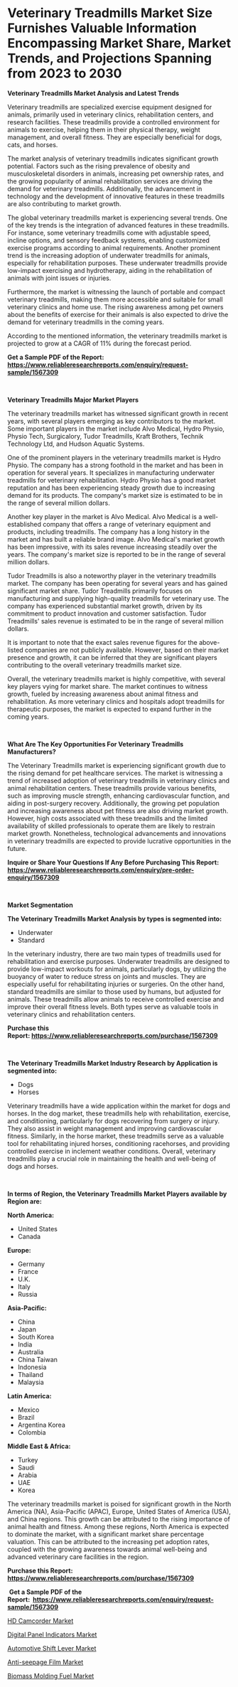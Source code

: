 <p><h1>Veterinary Treadmills Market Size Furnishes Valuable Information Encompassing Market Share, Market Trends, and Projections Spanning from 2023 to 2030</h1></p><p><strong>Veterinary Treadmills Market Analysis and Latest Trends</strong></p>
<p><p>Veterinary treadmills are specialized exercise equipment designed for animals, primarily used in veterinary clinics, rehabilitation centers, and research facilities. These treadmills provide a controlled environment for animals to exercise, helping them in their physical therapy, weight management, and overall fitness. They are especially beneficial for dogs, cats, and horses.</p><p>The market analysis of veterinary treadmills indicates significant growth potential. Factors such as the rising prevalence of obesity and musculoskeletal disorders in animals, increasing pet ownership rates, and the growing popularity of animal rehabilitation services are driving the demand for veterinary treadmills. Additionally, the advancement in technology and the development of innovative features in these treadmills are also contributing to market growth.</p><p>The global veterinary treadmills market is experiencing several trends. One of the key trends is the integration of advanced features in these treadmills. For instance, some veterinary treadmills come with adjustable speed, incline options, and sensory feedback systems, enabling customized exercise programs according to animal requirements. Another prominent trend is the increasing adoption of underwater treadmills for animals, especially for rehabilitation purposes. These underwater treadmills provide low-impact exercising and hydrotherapy, aiding in the rehabilitation of animals with joint issues or injuries.</p><p>Furthermore, the market is witnessing the launch of portable and compact veterinary treadmills, making them more accessible and suitable for small veterinary clinics and home use. The rising awareness among pet owners about the benefits of exercise for their animals is also expected to drive the demand for veterinary treadmills in the coming years.</p><p>According to the mentioned information, the veterinary treadmills market is projected to grow at a CAGR of 11% during the forecast period.</p></p>
<p><strong>Get a Sample PDF of the Report:&nbsp; <a href="https://www.reliableresearchreports.com/enquiry/request-sample/1567309">https://www.reliableresearchreports.com/enquiry/request-sample/1567309</a></strong></p>
<p>&nbsp;</p>
<p><strong>Veterinary Treadmills Major Market Players</strong></p>
<p><p>The veterinary treadmills market has witnessed significant growth in recent years, with several players emerging as key contributors to the market. Some important players in the market include Alvo Medical, Hydro Physio, Physio Tech, Surgicalory, Tudor Treadmills, Kraft Brothers, Technik Technology Ltd, and Hudson Aquatic Systems.</p><p>One of the prominent players in the veterinary treadmills market is Hydro Physio. The company has a strong foothold in the market and has been in operation for several years. It specializes in manufacturing underwater treadmills for veterinary rehabilitation. Hydro Physio has a good market reputation and has been experiencing steady growth due to increasing demand for its products. The company's market size is estimated to be in the range of several million dollars.</p><p>Another key player in the market is Alvo Medical. Alvo Medical is a well-established company that offers a range of veterinary equipment and products, including treadmills. The company has a long history in the market and has built a reliable brand image. Alvo Medical's market growth has been impressive, with its sales revenue increasing steadily over the years. The company's market size is reported to be in the range of several million dollars.</p><p>Tudor Treadmills is also a noteworthy player in the veterinary treadmills market. The company has been operating for several years and has gained significant market share. Tudor Treadmills primarily focuses on manufacturing and supplying high-quality treadmills for veterinary use. The company has experienced substantial market growth, driven by its commitment to product innovation and customer satisfaction. Tudor Treadmills' sales revenue is estimated to be in the range of several million dollars.</p><p>It is important to note that the exact sales revenue figures for the above-listed companies are not publicly available. However, based on their market presence and growth, it can be inferred that they are significant players contributing to the overall veterinary treadmills market size.</p><p>Overall, the veterinary treadmills market is highly competitive, with several key players vying for market share. The market continues to witness growth, fueled by increasing awareness about animal fitness and rehabilitation. As more veterinary clinics and hospitals adopt treadmills for therapeutic purposes, the market is expected to expand further in the coming years.</p></p>
<p>&nbsp;</p>
<p><strong>What Are The Key Opportunities For Veterinary Treadmills Manufacturers?</strong></p>
<p><p>The Veterinary Treadmills market is experiencing significant growth due to the rising demand for pet healthcare services. The market is witnessing a trend of increased adoption of veterinary treadmills in veterinary clinics and animal rehabilitation centers. These treadmills provide various benefits, such as improving muscle strength, enhancing cardiovascular function, and aiding in post-surgery recovery. Additionally, the growing pet population and increasing awareness about pet fitness are also driving market growth. However, high costs associated with these treadmills and the limited availability of skilled professionals to operate them are likely to restrain market growth. Nonetheless, technological advancements and innovations in veterinary treadmills are expected to provide lucrative opportunities in the future.</p></p>
<p><strong>Inquire or Share Your Questions If Any Before Purchasing This Report: <a href="https://www.reliableresearchreports.com/enquiry/pre-order-enquiry/1567309">https://www.reliableresearchreports.com/enquiry/pre-order-enquiry/1567309</a></strong></p>
<p>&nbsp;</p>
<p><strong>Market Segmentation</strong></p>
<p><strong>The Veterinary Treadmills Market Analysis by types is segmented into:</strong></p>
<p><ul><li>Underwater</li><li>Standard</li></ul></p>
<p><p>In the veterinary industry, there are two main types of treadmills used for rehabilitation and exercise purposes. Underwater treadmills are designed to provide low-impact workouts for animals, particularly dogs, by utilizing the buoyancy of water to reduce stress on joints and muscles. They are especially useful for rehabilitating injuries or surgeries. On the other hand, standard treadmills are similar to those used by humans, but adjusted for animals. These treadmills allow animals to receive controlled exercise and improve their overall fitness levels. Both types serve as valuable tools in veterinary clinics and rehabilitation centers.</p></p>
<p><strong>Purchase this Report:&nbsp;<a href="https://www.reliableresearchreports.com/purchase/1567309">https://www.reliableresearchreports.com/purchase/1567309</a></strong></p>
<p>&nbsp;</p>
<p><strong>The Veterinary Treadmills Market Industry Research by Application is segmented into:</strong></p>
<p><ul><li>Dogs</li><li>Horses</li></ul></p>
<p><p>Veterinary treadmills have a wide application within the market for dogs and horses. In the dog market, these treadmills help with rehabilitation, exercise, and conditioning, particularly for dogs recovering from surgery or injury. They also assist in weight management and improving cardiovascular fitness. Similarly, in the horse market, these treadmills serve as a valuable tool for rehabilitating injured horses, conditioning racehorses, and providing controlled exercise in inclement weather conditions. Overall, veterinary treadmills play a crucial role in maintaining the health and well-being of dogs and horses.</p></p>
<p>&nbsp;</p>
<p><strong>In terms of Region, the Veterinary Treadmills Market Players available by Region are:</strong></p>
<p>
    <p> <strong> North America: </strong>
        <ul>
            <li>United States</li>
            <li>Canada</li>
        </ul>
        </p> 
    <p> <strong> Europe: </strong>
        <ul>
            <li>Germany</li>
            <li>France</li>
            <li>U.K.</li>
            <li>Italy</li>
            <li>Russia</li>
        </ul>
        </p> 
    <p> <strong> Asia-Pacific: </strong>
        <ul>
            <li>China</li>
            <li>Japan</li>
            <li>South Korea</li>
            <li>India</li>
            <li>Australia</li>
            <li>China Taiwan</li>
            <li>Indonesia</li>
            <li>Thailand</li>
            <li>Malaysia</li>
        </ul>
        </p> 
    <p> <strong> Latin America: </strong>
        <ul>
            <li>Mexico</li>
            <li>Brazil</li>
            <li>Argentina Korea</li>
            <li>Colombia</li>
        </ul>
        </p> 
    <p> <strong> Middle East & Africa: </strong>
        <ul>
            <li>Turkey</li>
            <li>Saudi</li>
            <li>Arabia</li>
            <li>UAE</li>
            <li>Korea</li>
        </ul>
    </p>
    </p>
<p><p>The veterinary treadmills market is poised for significant growth in the North America (NA), Asia-Pacific (APAC), Europe, United States of America (USA), and China regions. This growth can be attributed to the rising importance of animal health and fitness. Among these regions, North America is expected to dominate the market, with a significant market share percentage valuation. This can be attributed to the increasing pet adoption rates, coupled with the growing awareness towards animal well-being and advanced veterinary care facilities in the region.</p></p>
<p><strong>Purchase this Report: <a href="https://www.reliableresearchreports.com/purchase/1567309">https://www.reliableresearchreports.com/purchase/1567309</a></strong></p>
<p>&nbsp;<strong>Get a Sample PDF of the Report:&nbsp;&nbsp;<a href="https://www.reliableresearchreports.com/enquiry/request-sample/1567309">https://www.reliableresearchreports.com/enquiry/request-sample/1567309</a></strong></p>
<p><strong></strong></p>
<p><p><a href="https://medium.com/@amrutreliable23/hd-camcorder-market-size-growth-forecast-2023-2030-5db02242ae7f">HD Camcorder Market</a></p><p><a href="https://medium.com/@rfadda741254/digital-panel-indicators-market-size-growth-forecast-2023-2030-fbe617dde431">Digital Panel Indicators Market</a></p><p><a href="https://www.linkedin.com/pulse/automotive-shift-lever-market-research-report-provides-qzugf/">Automotive Shift Lever Market</a></p><p><a href="https://www.linkedin.com/pulse/anti-seepage-film-market-research-report-unlocks-analysis-eo5be/">Anti-seepage Film Market</a></p><p><a href="https://www.linkedin.com/pulse/decoding-biomass-molding-fuel-market-deep-dive-latest-trends-r53ae/">Biomass Molding Fuel Market</a></p></p>
